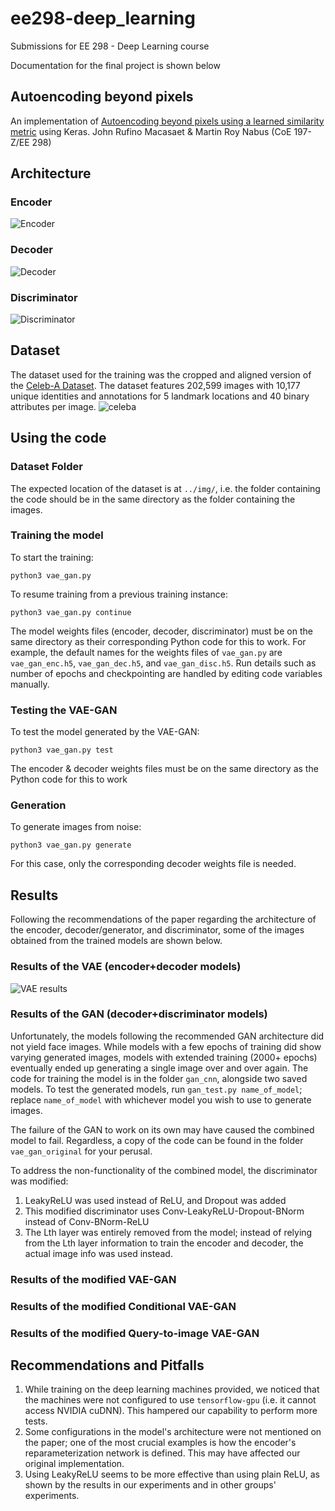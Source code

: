 # ee298-deep_learning
Submissions for EE 298 - Deep Learning course

Documentation for the final project is shown below

## Autoencoding beyond pixels
An implementation of [Autoencoding beyond pixels using a learned similarity metric](https://arxiv.org/pdf/1512.09300.pdf) using Keras.
John Rufino Macasaet & Martin Roy Nabus (CoE 197-Z/EE 298)

## Architecture
### Encoder
![Encoder](https://s3-ap-southeast-1.amazonaws.com/celebadataset/Original/vae_cnn_encoder.png)
### Decoder
![Decoder](https://i.imgur.com/TD3yVEo.png)
### Discriminator
![Discriminator](https://raw.githubusercontent.com/mrnabus/ee298-deep_learning/pics/master/vae_gan_disc_orig.png)

## Dataset
The dataset used for the training was the cropped and aligned version of the [Celeb-A Dataset](http://mmlab.ie.cuhk.edu.hk/projects/CelebA.html). The dataset features 202,599 images with 10,177 unique identities and annotations for 5 landmark locations and 40 binary attributes per image.
![celeba](http://mmlab.ie.cuhk.edu.hk/projects/celeba/intro.png)

## Using the code
### Dataset Folder
The expected location of the dataset is at `../img/`, i.e. the folder containing the code should be in the same directory as the folder containing the images.
### Training the model
To start the training:
```
python3 vae_gan.py
```
To resume training from a previous training instance:
```
python3 vae_gan.py continue
```
The model weights files (encoder, decoder, discriminator) must be on the same directory as their corresponding Python code for this to work. For example, the default names for the weights files of `vae_gan.py` are `vae_gan_enc.h5`, `vae_gan_dec.h5`, and `vae_gan_disc.h5`. Run details such as number of epochs and checkpointing are handled by editing code variables manually.
### Testing the VAE-GAN
To test the model generated by the VAE-GAN:
```
python3 vae_gan.py test
```
The encoder & decoder weights files must be on the same directory as the Python code for this to work
### Generation
To generate images from noise:
```
python3 vae_gan.py generate
```
For this case, only the corresponding decoder weights file is needed.
## Results
Following the recommendations of the paper regarding the architecture of the encoder, decoder/generator, and discriminator, some of the images obtained from the trained models are shown below.
### Results of the VAE (encoder+decoder models)
![VAE results](https://raw.githubusercontent.com/mrnabus/ee298-deep_learning/pics/master/results_vae.jpg)

### Results of the GAN (decoder+discriminator models)
Unfortunately, the models following the recommended GAN architecture did not yield face images. While models with a few epochs of training did show varying generated images, models with extended training (2000+ epochs) eventually ended up generating a single image over and over again. The code for training the model is in the folder `gan_cnn`, alongside two saved models. To test the generated models, run `gan_test.py name_of_model`; replace `name_of_model` with whichever model you wish to use to generate images.

The failure of the GAN to work on its own may have caused the combined model to fail. Regardless, a copy of the code can be found in the folder `vae_gan_original` for your perusal.

To address the non-functionality of the combined model, the discriminator was modified:
1. LeakyReLU was used instead of ReLU, and Dropout was added
2. This modified discriminator uses Conv-LeakyReLU-Dropout-BNorm instead of Conv-BNorm-ReLU
3. The Lth layer was entirely removed from the model; instead of relying from the Lth layer information to train the encoder and decoder, the actual image info was used instead.

### Results of the modified VAE-GAN

### Results of the modified Conditional VAE-GAN

### Results of the modified Query-to-image VAE-GAN
## Recommendations and Pitfalls
1. While training on the deep learning machines provided, we noticed that the machines were not configured to use `tensorflow-gpu` (i.e. it cannot access NVIDIA cuDNN). This hampered our capability to perform more tests.
2. Some configurations in the model's architecture were not mentioned on the paper; one of the most crucial examples is how the encoder's reparameterization network is defined. This may have affected our original implementation.
3. Using LeakyReLU seems to be more effective than using plain ReLU, as shown by the results in our experiments and in other groups' experiments.
